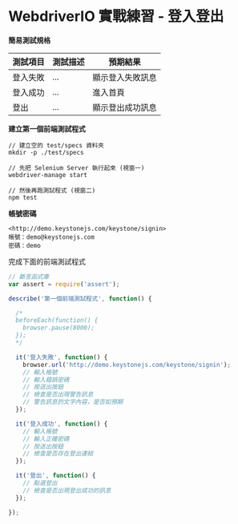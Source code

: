 # WebdriverIO 實戰練習 - 登入登出

**簡易測試規格**

測試項目 | 測試描述 | 預期結果
---------|----------|---------
 登入失敗 | ... | 顯示登入失敗訊息
 登入成功 | ... | 進入首頁
 登出 | ... | 顯示登出成功訊息


**建立第一個前端測試程式**

```
// 建立空的 test/specs 資料夾
mkdir -p ./test/specs

// 先把 Selenium Server 執行起來 (視窗一)
webdriver-manage start

// 然後再跑測試程式 (視窗二)
npm test
```

**帳號密碼**

```
<http://demo.keystonejs.com/keystone/signin>
帳號：demo@keystonejs.com
密碼：demo
```

完成下面的前端測試程式

```js
// 斷言函式庫
var assert = require('assert');

describe('第一個前端測試程式', function() {

  /*
  beforeEach(function() {
    browser.pause(8000);
  });
  */

  it('登入失敗', function() {
    browser.url('http://demo.keystonejs.com/keystone/signin');
    // 輸入帳號
    // 輸入錯誤密碼
    // 按送出按鈕
    // 檢查是否出現警告訊息
    // 警告訊息的文字內容，是否如預期
  });

  it('登入成功', function() {
    // 輸入帳號
    // 輸入正確密碼
    // 按送出按鈕
    // 檢查是否存在登出連結
  });

  it('登出', function() {
    // 點選登出
    // 檢查是否出現登出成功的訊息
  });

});
```